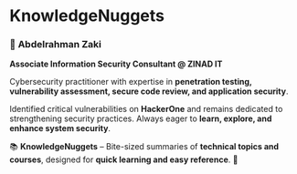 # KnowledgeNuggets

### 👤 **Abdelrahman Zaki**

**Associate Information Security Consultant @ ZINAD IT**

Cybersecurity practitioner with expertise in **penetration testing, vulnerability assessment, secure code review, and application security**.

Identified critical vulnerabilities on **HackerOne** and remains dedicated to strengthening security practices. Always eager to **learn, explore, and enhance system security**.

📚 **KnowledgeNuggets** – Bite-sized summaries of **technical topics and courses**, designed for **quick learning and easy reference**. 🚀
